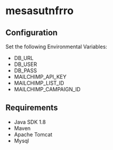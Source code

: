 # mesasutnfrro
## Configuration
Set the following Environmental Variables:

* DB_URL
* DB_USER
* DB_PASS
* MAILCHIMP_API_KEY
* MAILCHIMP_LIST_ID
* MAILCHIMP_CAMPAIGN_ID

## Requirements
* Java SDK 1.8
* Maven
* Apache Tomcat
* Mysql
